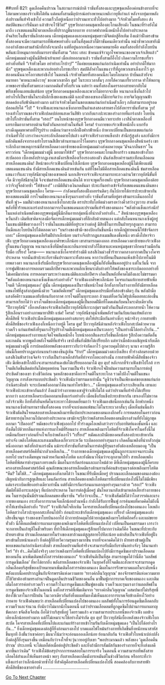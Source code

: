 ##บทที่ 821: ดูดเลือดคืนปราณ
ในสถานการณ์ปกติ ราชันทั้งสองและบุรุษชุดเหลืองค่อนข้างยากที่จะไล่ตามพวกของจ้าวเฟิงได้ทัน
แต่คนทั้งสามมีอุปกรณ์อย่างพาหนะเพลิงวายุที่เก่าแก่ หลังจากทุ่มเทพลังส่งปราณที่แท้จริงเข้าไป ความเร็วก็อยู่เหนือกว่าปราณเทวะทั่วไปอย่างมาก
“เจ้าหัวขโมยทั้งสอง ส่งสมบัติแขนงวารีนั่นมา แล้วข้าจะไว้ชีวิต!”
บุรุษวัยกลางคนชุดเหลืองตะโกนเสียงดัง
ในขณะที่ร่างยังไม่มาถึง เงาเขตแดนสีน้ำตาลเหลืองที่ปรากฏขึ้นรอบกาย อากาศฟากหนึ่งหนักอึ้งไปอย่างประหลาด
อัจฉริยะในขั้นราชันอีกสองคน เด็กหนุ่มชุดแดงและคนหนุ่มชุดขาวมีจิตต่อสู้ฮึกเหิม
ถึงแม้ว่าฝั่งตรงข้ามทั้งสองคนจะมีความสามารถที่พิเศษอย่างยิ่ง แต่ในที่สุดแล้วก็มีราชันคนเดียวเท่านั้น หนำซ้ำพวกเขายังมีกองกำลังของสามสำนักที่กำลังจะมาถึง
แต่ที่อยู่นอกเหนือความคาดหมายคือ คนทั้งสองที่กำลังโบยบินพลันชะงักหมุนกายกลับมารอราชันทั้งสาม
“เฮอะ เฮอะ ข้าคนแซ่จ้าวถูกใจพาหนะของพวกเจ้าเสียแล้ว” เด็กหนุ่มผมม่วงผู้นั้นมีสีหน้าเย้าแหย่
เมื่อเอ่ยออกมาแล้ว ราชันทั้งสามก็อึ้งไป เกิดความโกรธเกรี้ยวอย่างยิ่งทันที
“เจ้าหัวขโมย อย่าทำอะไรบ้าๆ!”
“ก็แค่ขอบแขตแก่นก่อกำเนิดเท่านั้น อย่าปากดีให้มากนัก”
บุรุษชุดเหลืองและพวกเอ่ยอย่างโกรธเกรี้ยว
สมบัติล้ำค่าในแขนงวารีที่ถูกพวกเขาเล็งเอาไว้ ถูกสองคนนั้นฉวยโอกาสแย่งชิงไป
ในตอนนี้ เจ้าหัวขโมยทั้งสองคนนี้ละโมบโลภมาก บ้าบิ่นแล้วยังจะหมายตา ‘พาหนะเพลิงวายุ’ ของพวกเขาอีก
ตูม!
ในระยะเวลาสั้นๆ ภายใต้ความเกรี้ยวกราด ทำให้พลานุภาพของราชันทั้งสามทะลวงมากดดันทั่วทั้งบริเวณ
แต่ทว่า คนทั้งสองในครรลองสายตากลับไม่ขยับเขยื้อนเลยแม้แต่น้อย
บุรุษวัยกลางคนชุดเหลืองและพวกไม่อยากจะเชื่อ
หนานกงเซิ่งก็แล้วไป อย่างไรก็เป็นราชันในระดับลึกซึ้งของแขนงมิติ และตัวของเขาเองก็มีกายจิตว่าง กายจิตวิญญาณฟ้า สอดคล้องกับฟ้าดินอย่างมาก
แต่ว่าเจ้าหัวขโมยในขอบเขตแก่นก่อกำเนิดตัวเล็กๆ กลับสามารถอยู่รอดปลอดภัยได้
“ไป! ” จ้าวเฟิงและหนานกงเซิ่งกลายเป็นลำแสงสองสายตรงไปสังหารราชันทั้งสาม
วูบ!
รองเท้าโบราณของจ้าวเฟิงปลดปล่อยแสงควันสีฟ้า บวกกับแรงปะทะของร่างกายที่แกร่งกล้า โบยบินเข้าไปใกล้ราชันทั้งสาม
“เฮอะ!” บนใบหน้าของบุรุษวัยกลางคนมีแววเยาะเย้ย เงาสีน้ำตาลเหลืองที่แทรกซึมอากาศรอบด้านจับตัวกันหลายส่วนในทันที
โครม!
ร่างกายของจ้าวเฟิงหนักอึ้ง แบกรับแรงดึงดูดมหาศาลที่ไร้รูปร่าง เหมือนว่ามาจากอีกฝั่งฟากฟ้าหนึ่ง
ถ้าหากเปลี่ยนเป็นขอบเขตแก่นก่อกำเนิดทั่วไป เกรงว่าคงจะกระอักเลือดตายไปแล้ว
แต่จ้าวเฟิงร่างกายแข็งกล้า สำนึกรู้สูงส่ง และยังมีการผลักดันพลังจากรองเท้าโบราณสีเขียวต้านทานเอาไว้โดยตรง
บุรุษวัยกลางคนชุดเหลืองสีหน้าเคร่ง
เขาระลึกถึงภาพเหตุการณ์ที่สายเลือดดวงตาซ้ายของเด็กหนุ่มผมม่วงส่งผลควบคุม ‘มัจฉากลืนธาร’ ในคราวก่อน
“เด็กหนุ่มผมม่วงผู้นี้ มอบมาให้ข้า!”
บุรุษวัยกลางคนตะโกนเสียงกร้าว แขนสองข้างโบกสะบัดออก เบื้องหลังปรากฏเงาแสงมังกรสีเหลืองเรืองรองสองตัว มันส่งเสียงคำรามสะเทือนเลือดลม
สายเลือดแขนงดิน!
สีหน้าของจ้าวเฟิงเปลี่ยนไปเล็กน้อย บุรุษวัยกลางคนชุดเหลืองผู้นี้ไม่เพียงแต่มีเขตแดนแขนงดิน ยังมีสายเลือดแขนงดินด้วยเช่นกัน
แต่ที่โชคไม่ดีคือสายเลือดแขนงดินนี้ ข่มสายเลือดแขนงวารีและวายุอัสนีธาตุน้ำของเขาพอดี
นอกเสียจากจ้าวเฟิงจะสามารถทะลวงผ่านวิชาวายุอัสนีขั้นที่เจ็ด มีวายุอัสนีธาตุไม้ จึงจะข่มสายเลือดแขนงดินได้
หากจะพูดเรื่องพลัง บุรุษวัยกลางคนชุดเหลืองด้อยกว่าจิวอู๋จื้อด้วยซ้ำ
“ให้ข้าเอง!”
เงามิติสีม่วงเงินกดดันมา ปะทะกันอย่างเข้าจังกับเขตแดนแขนงดินของบุรุษวัยกลางคนชุดเหลือง
โครม——
กำลังคนทั้งสองฝั่งถอยร่นติดๆ กันไปภายใต้การปะทะเข้าหากันของเขตแดนมิติ
การโจมตีของหนานกงเซิ่งรุนแรงอย่างยิ่ง ราชันทั้งสามที่อยู่ตรงข้ามกระเด็นออกไปทันที
พู่ว~
ผมสีม่วงของหนานกงเซิ่งโบกสะบัด ตราประทับโลหิตม่วงตรงหว่างคิ้วสว่างวูบวาบ สาดซัดพลังที่ชั่วร้ายและแกร่งกล้าออกมาจากในเขตแดนและปราณที่แท้จริงของตนเอง
“พลังช่างแข็งแกร่งนัก! ในแหล่งกำเนิดพลังของบุรุษหนุ่มผู้นี้มีกลิ่นอายกลุ่มหนึ่งที่น่ากลัวอย่างยิ่ง…”
สีหน้าของบุรุษชุดเหลืองหวั่นกลัว
เดิมทีเขาคิดจะลงมือจัดการเด็กหนุ่มผมม่วงที่ลึกลับด้วยตนเอง แต่กลับโดนหนานกงเซิ่งผู้อยู่ในแขนงมิติขัดขวางเอาไว้
ราชันในแขนงมิติที่อยู่ระหว่างต่อสู้ มีสิทธิ์ในการเป็นฝ่ายรุกสูงมาก สามารถยื่นมือและโบยบินไปได้ตลอดเวลา
“บนร่างของข้ามี-ของป้องกันชิ้นหนึ่ง ยกเด็กผู้ชายคนนี้ให้ข้าจัดการเถอะ”
เด็กหนุ่มชุดแดงเลียริมฝีปากเล็กน้อย บนร่างจึงปรากฏแสงเมฆสีแดงชั้นหนึ่ง ตรงดิ่งไปหาจ้าวเฟิง
บุรุษวัยกลางคนชุดเหลืองผงกศีรษะเล็กน้อย เขาสามารถมองออก สายเลือดดวงตาซ้ายของจ้าวเฟิงอยู่ในแขนงวิญญาณ
หนานกงเซิ่งที่มีพลังและกลิ่นอายน่ากลัวก็ได้เขาและคนหนุ่มชุดขาวอีกคนร่วมมือกันรับมือ
เปรี้ยง! โครม——
หนานกงเซิ่งโคจรท่าร่างมิติ แสงสีเงินม่วงชั่วร้ายวาดกลางอากาศเป็นวงโคจรประหลาด จากนั้นเข้าปะทะกับราชันปราณเทวะทั้งสองคน
หากว่าเปลี่ยนเป็นตอนเพิ่งเข้าไปภายในมิติเทพลวงตา หนานกงเซิ่งรับมือกับบุรุษวัยกลางคนชุดเหลืองผู้นั้นก็ยังหืดขึ้นคออยู่บ้าง
แต่ในวันนี้ จากการฟูมฟักของการหลอมรวมผลึกปีศาจและพวกผลึกเซียนระดับล่างทำให้พลังของเขาระเบิดออกอย่างที่ไม่เคยมีมาก่อน
การหลอมรวมระหว่างแขนงมิติและผลึกปีศาจ เกิดเป็นพลังที่คาดไม่ถึงและไม่ธรรมดา
“พลังแฝงของหนานกงเซิ่งแข็งแกร่งอย่างยิ่ง” จ้าวเฟิงผงกศีรษะเล็กน้อย โคจรแก่นแท้กายสายฟ้าเพื่อโจมตี ‘เด็กหนุ่มชุดแดง’ ผู้นั้น
เด็กหนุ่มชุดแดงเป็นราชันหน้าใหม่ อีกทั้งภายในร่างกายก็ยังมีสายเลือดแขนงไฟที่สูงส่งกลุ่มหนึ่งด้วย
“เมฆอัคคีเทพ!”
เด็กหนุ่มชุดแดงปรบมือทั้งสองข้างติดๆ กัน พลังฝ่ามือแสงอัคคีราวเมฆแดงทับซ้อนกับอากาศ การโจมตีในทุกระลอก ล้วนแต่ทิ้งควันไฟรูปเห็ดลอยละล่องขึ้น
สามารถเรียกได้ว่า แรงโจมตีของเด็กหนุ่มชุดแดงผู้นี้เป็นยอดฝีมือที่โดดเด่นกับคนในระดับเดียวกัน
“ปีกวายุอัสนี” เบื้องหลังของจ้าวเฟิงเกิดปีกวายุอัสนีที่เกาะกลุ่มรวมตัวกันเป็นดังระลอกสายน้ำ ให้ความรู้สึกเลือนรางอย่างภาพมายาสีฟ้า
แซ่ด! โครม!
วายุอัสนีธาตุน้ำเพิ่มพลังร่วมกันกับแก่นแท้พลังกายศักดิ์สิทธิ์ จ้าวเฟิงประมือเด็กหนุ่มชุดแดงอย่างสบายๆ
ต่อให้ประมือกันอย่างซึ่งๆ หน้าจริงๆ กายสายฟ้าศักดิ์สิทธิ์ของจ้าวเฟิงเองก็เหนือกว่าอยู่ดี
โครม ตูม!
ปีกวายุอัสนีด้านหลังจ้าวเฟิงโบกสะบัดด้วยความรวดเร็ว แก่นแท้พลังที่รุนแรงไร้รูปร่างโจมตีเด็กหนุ่มชุดแดงเป็นระลอกๆ
“เป็นอย่างนี้ได้อย่างไรกัน…”
เด็กหนุ่มชุดแดงร่างกายและจิตใจพลันหนักอึ้ง ใบหน้าออกสีแดงระเรื่อขึ้นเล็กน้อย รู้สึกถึงความอัดอั้นและกดดัน
หากพูดถึงพลังโจมตีที่แท้จริง เขาถึงขั้นยังมีข้อได้เปรียบอีก
แต่ทว่าเมื่อต้องเผชิญหน้ากับเด็กหนุ่มผมม่วงผู้นี้ การปลดปล่อยพลังของเขาราวกับว่าจำกัดเอาไว้ ถูกควบคุมไปต่างๆ นานา
ความรู้สึกเช่นนี้ก็เคยปรากฏมาก่อนบนร่างของซินอู๋เหิน
“ย้าก!”
เด็กหนุ่มผมม่วงตะเบ็งเสียง ทั่วร่างล้อมรอบด้วยแสงสีเงินฟ้าสว่างเจิดจ้า ราวกับเป็นร่างเหล็กสำริดที่ทำจากโลหะอย่างนั้น
กายสายฟ้าศักดิ์สิทธิ์ของจ้าวเฟิง มีเพียงเข้าใกล้ถึงจะสามารถสำแดงข้อได้เปรียบออกมาได้
ตุบ ตุบ!
หลังจากที่จ้าวเฟิงเข้าไปใกล้ การโจมตีเกิดขึ้นติดต่อกันไม่หยุดหย่อน
ในความเป็นจริง จ้าวเฟิงจงใจฝึกฝนความสามารถในการต่อสู้ประชิดตัวของเขา
ช่วงชีวิตก่อน จุดหลักของเขาคือการโจมตีในระยะไกล รวมไปถึงโจมตีในแขนงวิญญาณ
การสังหารแบบประชิดตัว จ้าวเฟิงนับว่าธรรมดาเท่านั้น
“ดูซิว่าเจ้าเป็นเพียงแค่ขอบเขตแก่นก่อกำเนิดระดับต่ำ จะระเบิดพลังออกมาได้นานเท่าไหร่เชียว…”
เด็กหนุ่มชุดแดงหัวเราะเสียงเย็น
เขาและจ้าวเฟิงปะทะเข้าหากันแล้ว!
ถึงแม้ว่าร่างกายของเขาสู้จ้าวเฟิงไม่ได้ แต่ว่าปราณที่แท้จริงได้เปรียบมากกว่า และสายเลือดระเบิดออกมาแข็งแกร่งอย่างยิ่ง
เมื่อแข็งกับแข็งปะทะเข้าหากัน เขาเองก็ไม่หวาดกลัวจ้าวเฟิง อีกทั้งยังยืนหยัดในระยะยาวได้ยอดเยี่ยมกว่า
จ้าวเฟิงมองข้อนี้ออกเช่นกัน
อีกฟากหนึ่ง หนานกงเซิ่งต้านทานราชันทั้งสองคน ยากที่จะแบ่งผลแพ้ชนะได้ในระยะเวลาสั้นๆ
เมื่อเห็นช่นนี้แล้ว
จ้าวเฟิงตัดสินใจทดสอบสายเลือดเพลิงมารที่แปลกประหลาดของตนเองอีกครั้ง
การทดสอบในคราวก่อน มีสายธารอุ่นไหลวนไปมาอย่างประหลาด เขามักจะรู้สึกว่าพลังสายเลือดของตนมีบางส่วนที่ยังไม่ถูกขุดออกมา
“เปิดออก!”
หมัดของจ้าวเฟิงพุ่งออกไป ทั่วร่างผุดไอเพลิงสว่างราวกับอาทิตย์แดงชั้นหนึ่ง และยังเต็มไปด้วยกลิ่นอายแห่งการเผาไหม้ที่ร้อนแรง
สายเลือดเพลิงมารโลหิตที่จ้าวเฟิงโคจรในครั้งนี้ไม่เหมือนกับคราวก่อนที่จงใจเก็บงำพลังเอาไว้
“เปรี้ยง!”
หมัดและฝ่ามือของคนทั้งสองปะทะเข้าหากันอย่างจัง เพลิงโลหิตและแสงเมฆสีแดงเกี่ยวกระหวัด ระเบิดออกอย่างรุนแรง เกิดคลื่นเพลิงที่น่ากลัวกลุ่มหนึ่งออกมา
พลังที่กล้าแกร่งนั้น แม้กระทั่งราชันทั้งสามในการต่อสู้ที่รุนแรงยังต้องเหลือบมองดู
“เป็นสายเลือดศาสตร์อัคคีที่น่ากลัวเหลือเกิน…”
ร่างกายของเด็กหนุ่มชุดแดงผู้นั้นถูกกระแทกจนกระเด็นถอยไป บนร่างเต็มหมุนวนด้วยควันเพลิงโลหิต และยังมีแนวโน้มว่าจะลุกลามไปทั่ว
สายเลือดเพลิงโลหิตที่พิสดารช่างรุนแรงทรงพลัง มีผลในการกัดกร่อนและเผาไหม้ด้วย
ดีที่เด็กหนุ่มชุดแดงผู้นี้ก็ครอบครองสายเลือดศาสตร์อัคคี คุณลักษณะของสายเลือดมีแรงต้านทานที่ค่อนข้างรุนแรงต่อเพลิงมารโลหิต
“หืม? ไม่ใช่สิ…”
เด็กหนุ่มชุดแดงสังเกตได้ว่า ในขณะที่รับมือเมื่อครู่ ปราณและเลือดลมของตนเองต้องเชิญหน้ากับการสูญเสียและโดนกัดกร่อน
สายเลือดของเพลิงโลหิตมารที่เปลี่ยนแปลงไปนี้ไม่ได้มีเพียงแต่แรงระเบิดเพียงอย่างเดียวเท่านั้น แต่ยังมีการกัดกร่อนเผาผลาญอย่างรุนแรงด้วย
“เฮอะ!”
จ้าวเฟิงสัมผัสได้ถึงกระแสอุ่นๆ ที่แปลกประหลาด ในการต่อสู้เมื่อครู่ มันไหลวนกลับเข้ามาหล่อเลี้ยงร่างกายของตน
ในธารอุ่นนั้นมีปราณเลือดลมของขั้นราชัน
“หรือว่าจะเป็น…”
จ้าวเฟิงสัมผัสได้ว่าไอสวรรค์และแรงกายของตนเอง กระทั่งอาการบาดเจ็บเล็กน้อยส่วนหนึ่ง กำลังได้รับการฟื้นฟู
การค้นพบที่คาดคิดไม่ถึงนี้ ทำให้เขายินดีอย่างยิ่ง
“ย้าก!”
จ้าวเฟิงจิตใจฮึกเหิม โคจรสายเลือดที่เปลี่ยนแปลงไปของตนเอง ไอเพลิงโลหิตสว่างไสวปะทุออกสะเทือนไปทั่ว ก่อนปะทะเข้ากับเด็กหนุ่มชุดแดง
เปรี้ยง!
เด็กหนุ่มชุดแดงส่งเสียงขึ้นจมูก ร่างของเขาโบยบินออกไป ผิวกายปกคลุมไปด้วยกลุ่มเพลิงมารโลหิตอีกครั้ง และแผ่ขยายทั่วตัว
นี่ก็คือผลลัพธ์การเผาผลาญของเพลิงมารโลหิตที่เปลี่ยนแปลงไป
เปลี่ยนเป็นคนธรรมดา เกรงว่าจะกลายเป็นเถ้าธุลีในชั่วพริบตา
ที่ทำให้เด็กหนุ่มชุดแดงรู้สึกแย่ไปมากกว่าเดิมก็คือ ในขณะที่ปะทะกับฝ่ายตรงข้าม ปราณเลือดลมภายในร่างของเขาล้วนแต่สูญสลายไปทีละน้อย
แต่กลับเป็นจ้าวเฟิงที่อยู่ฝั่งตรงข้ามใบหน้าแดงก่ำ ยิ่งต่อสู้ก็ยิ่งทวีความรุนแรงมากขึ้น
ยากที่จะคาดคิดได้ว่า ฝ่ายตรงข้ามผู้เป็นขอบเขตแก่นก่อกำเนิดระดับต่ำ สายเลือดปราณที่แท้จริงจะสามารถรับมือกับราชันอย่างจังๆ ได้นานเท่าไหร่
“ฮ่า ฮ่า…คิดไม่ถึงจริงๆ เลยว่าเพลิงมารโลหิตที่เปลี่ยนแปลงไปยังมีการดูดซึมเอาปราณเลือดลมของคนอื่น มาเพิ่มเติมพลังไอสวรรค์ของตนเอง”
จ้าวเฟิงยินดีเป็นที่สุด
สามารถพูดได้ว่านี่คือ ‘ผลลัพธ์การดูดซึมเลือด’ ที่หาได้ยากยิ่ง
พลังสายเลือดของจ้าวเฟิง ในทุกครั้งที่โจมตีและสังหารจะสามารถดูดกลืนเลือดบริสุทธิ์ของเป้าหมายมาเพิ่มเติมไอสวรรค์ของตนเอง มีผลในการรักษาบาดแผลในระดับหนึ่ง
พลังแบบนี้เคยปรากฏขึ้นกับจักรพรรดิแห่งความตาย
‘รยางค์กลืนวิญญาณ’ ของจักรพรรดิแห่งความตาย ก็ใช้วิชาต้องห้ามทรงอำนาจฝืนดูดกลืนปราณชีวิตของคนอื่น มาฟื้นฟูอาการบาดเจ็บของตนเอง และเติมเต็มไอสวรรค์อย่างรวดเร็ว
ความเร็วในการดูดซึมและฟื้นฟูของมัน รวดเร็วและรุนแรงกว่าผลลลัพธ์ในการดูดซึมของจ้าวเฟิงในตอนนี้
แต่ไอสวรรค์ที่เพิ่มเติมจาก ‘รยางค์กลืนวิญญาณ’ ผสมปนเปไม่บริสุทธิ์ ต้องใช้เวลาในการฝึกฝน ในเวลาเดียวกันยังทิ้งแผลที่มองไม่เห็นและอาการบาดเจ็บข้างเคียงไว้อย่างง่ายดาย
จ้าวเฟิงค้นพบว่า สายเลือดที่เปลี่ยนแปลงไปของตนเอง ผลลัพธ์ทั้งในการย้อนดูดซึมเลือดกลับ ความเร็วและจำนวน ยังนับว่าไม่มากนักในตอนนี้ แต่ว่าปราณเลือดลมที่ถูกดูดซึมไปผ่านการเผาผลาญขัดเกลา ขจัดสิ่งเจือปน ถือได้ว่าบริสุทธิ์อยู่
โดยรวมแล้ว ความสามารถประเภทนี้ของจ้าวเฟิง ผลข้างเคียงเล็กน้อยอย่างมาก แต่ก็ไม่เหมาะจะใช้อย่างไม่จำกัด
ตุบ ตุบ!
ปีกวายุอัสนีเบื้องหลังของจ้าวเฟิงโบกสะบัด โคจรสายเลือดที่เปลี่ยนไปและแก่นแท้ร่างกายเข้าโรมรันกับเด็กหนุ่มชุดแดง
“เป็นไปได้อย่างไรกัน…”
ยิ่งเด็กหนุ่มชุดแดงต่อสู้ก็ยิ่งอ่อนแรงลงไป บาดแผลไฟไหม้นร่างกายที่เกิดขึ้นยิ่งหนักหนาสาหัสขึ้นทุกที
ถึงขั้นว่าเขาค่อยๆ มีแนวโน้มว่าจะอ่อนแอลงเล็กน้อย
ย้อนกลับกัน จ้าวเฟิงทั่วใบหน้าเปล่งปลั่ง ยิ่งต่อสู้ก็ยิ่งรุนแรงขึ้น เหมือนกับว่าจงใจที่จะวุ่นวายอยู่กับเขา
“พอประมาณแล้ว พลังของ ‘ดูดเลือดคืนปราณ’ ประเภทนี้ จะได้ผลก็ต่อเมื่อต่อสู้ประชิดตัว และยิ่งถ้ามีการสัมผัสกันของร่างกายก็จะยิ่งส่งผลดีมากขึ้นกว่าเดิม”
จ้าวเฟิงได้ข้อสรุปจากการทดสอบในการรบจริง
ในตอนนี้ ความสามารถที่พลังสายเลือดได้สำแดงให้เห็นตรงหน้า พอๆ กับสายเลือดเกล็ดมังกรเหมันต์ในช่วงชีวิตก่อน หรือกระทั่งว่าแข็งแกร่งกว่าเล็กน้อยด้วยซ้ำไป
ที่สำคัญคือสายเลือดที่เปลี่ยนแปลงไปนี้ สอดคล้องกับกายสายฟ้าศักดิ์สิทธิ์ของเขาอย่างยิ่ง
……………………………….


[Go To Next Chapter]( ./59.md)